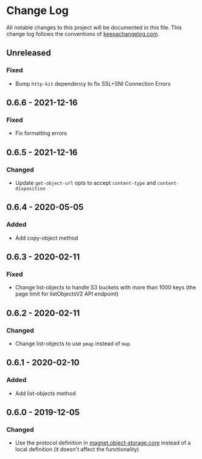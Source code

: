 # Change Log
All notable changes to this project will be documented in this
file. This change log follows the conventions of
[keepachangelog.com](http://keepachangelog.com/).

## Unreleased
### Fixed
- Bump `http-kit` dependency to fix SSL+SNI Connection Errors

## 0.6.6 - 2021-12-16
### Fixed
- Fix formatting errors

## 0.6.5 - 2021-12-16
### Changed
- Update `get-object-url` opts to accept `content-type` and `content-disposition`

## 0.6.4 - 2020-05-05
### Added
- Add copy-object method

## 0.6.3 - 2020-02-11
### Fixed
- Change list-objects to handle S3 buckets with more than 1000 keys
  (the page limit for listObjectsV2 API endpoint)

## 0.6.2 - 2020-02-11
### Changed
- Change list-objects to use `pmap` instead of `map`.

## 0.6.1 - 2020-02-10
### Added
- Add list-objects method

## 0.6.0 - 2019-12-05
### Changed
- Use the protocol definition in [magnet.object-storage.core](https://github.com/magnetcoop/object-storage.core) instead of a local definition (it doesn't affect the functionality)
